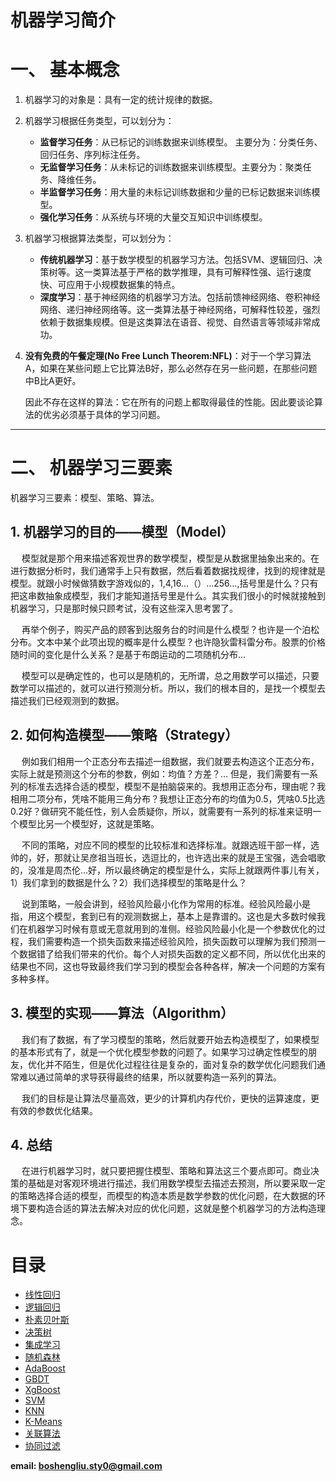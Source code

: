 <!--
    作者：刘博生
    email: boshengliu.sty0@gmail.com
**  本文档可用于个人学习目的，不得用于商业目的  **
-->

# 机器学习简介

# 一、 基本概念
1. 机器学习的对象是：具有一定的统计规律的数据。

2. 机器学习根据任务类型，可以划分为：
    * **监督学习任务**：从已标记的训练数据来训练模型。 主要分为：分类任务、回归任务、序列标注任务。
    * **无监督学习任务**：从未标记的训练数据来训练模型。主要分为：聚类任务、降维任务。
    * **半监督学习任务**：用大量的未标记训练数据和少量的已标记数据来训练模型。
    * **强化学习任务**：从系统与环境的大量交互知识中训练模型。

3. 机器学习根据算法类型，可以划分为：
    * **传统机器学习**：基于数学模型的机器学习方法。包括SVM、逻辑回归、决策树等。这一类算法基于严格的数学推理，具有可解释性强、运行速度快、可应用于小规模数据集的特点。
    * **深度学习**：基于神经网络的机器学习方法。包括前馈神经网络、卷积神经网络、递归神经网络等。这一类算法基于神经网络，可解释性较差，强烈依赖于数据集规模。但是这类算法在语音、视觉、自然语言等领域非常成功。

4. **没有免费的午餐定理(No Free Lunch Theorem:NFL)**：对于一个学习算法A，如果在某些问题上它比算法B好，那么必然存在另一些问题，在那些问题中B比A更好。

    因此不存在这样的算法：它在所有的问题上都取得最佳的性能。因此要谈论算法的优劣必须基于具体的学习问题。

---

# 二、 机器学习三要素
机器学习三要素：模型、策略、算法。

## 1. 机器学习的目的——模型（Model）
&#8195; 模型就是那个用来描述客观世界的数学模型，模型是从数据里抽象出来的。在进行数据分析时，我们通常手上只有数据，然后看着数据找规律，找到的规律就是模型。就跟小时候做猜数字游戏似的，1,4,16…（）…256…,括号里是什么？只有把这串数抽象成模型，我们才能知道括号里是什么。其实我们很小的时候就接触到机器学习，只是那时候只顾考试，没有这些深入思考罢了。

&#8195; 再举个例子，购买产品的顾客到达服务台的时间是什么模型？也许是一个泊松分布。文本中某个此项出现的概率是什么模型？也许隐狄雷科雷分布。股票的价格随时间的变化是什么关系？是基于布朗运动的二项随机分布…

&#8195; 模型可以是确定性的，也可以是随机的，无所谓，总之用数学可以描述，只要数学可以描述的，就可以进行预测分析。所以，我们的根本目的，是找一个模型去描述我们已经观测到的数据。

## 2. 如何构造模型——策略（Strategy）

&#8195; 例如我们相用一个正态分布去描述一组数据，我们就要去构造这个正态分布，实际上就是预测这个分布的参数，例如：均值？方差？… 但是，我们需要有一系列的标准去选择合适的模型，模型不是拍脑袋来的。我想用正态分布，理由呢？我相用二项分布，凭啥不能用三角分布？我想让正态分布的均值为0.5，凭啥0.5比选0.2好？做研究不能任性，别人会质疑你，所以，就需要有一系列的标准来证明一个模型比另一个模型好，这就是策略。

&#8195; 不同的策略，对应不同的模型的比较标准和选择标准。就跟选班干部一样，选帅的，好，那就让吴彦祖当班长，选逗比的，也许选出来的就是王宝强，选会唱歌的，没准是周杰伦…好，所以最终确定的模型是什么，实际上就跟两件事儿有关，1）我们拿到的数据是什么？2）我们选择模型的策略是什么？

&#8195; 说到策略，一般会讲到，经验风险最小化作为常用的标准。经验风险最小是指，用这个模型，套到已有的观测数据上，基本上是靠谱的。这也是大多数时候我们在机器学习时候有意或无意就用到的准侧。经验风险最小化是一个参数优化的过程，我们需要构造一个损失函数来描述经验风险，损失函数可以理解为我们预测一个数据错了给我们带来的代价。每个人对损失函数的定义都不同，所以优化出来的结果也不同，这也导致最终我们学习到的模型会各种各样，解决一个问题的方案有多种多样。
 
## 3. 模型的实现——算法（Algorithm）

&#8195; 我们有了数据，有了学习模型的策略，然后就要开始去构造模型了，如果模型的基本形式有了，就是一个优化模型参数的问题了。如果学习过确定性模型的朋友，优化并不陌生，但是优化过程往往是复杂的，面对复杂的数学优化问题我们通常难以通过简单的求导获得最终的结果，所以就要构造一系列的算法。

&#8195; 我们的目标是让算法尽量高效，更少的计算机内存代价，更快的运算速度，更有效的参数优化结果。

## 4. 总结

&#8195; 在进行机器学习时，就只要把握住模型、策略和算法这三个要点即可。商业决策的基础是对客观环境进行描述，我们用数学模型去描述去预测，所以要采取一定的策略选择合适的模型，而模型的构造本质是数学参数的优化问题，在大数据的环境下要构造合适的算法去解决对应的优化问题，这就是整个机器学习的方法构造理念。

# 目录


* [线性回归](/machine_learning_notes/chapter/1_Linear.md)
* [逻辑回归](/machine_learning_notes/chapter/2_Logistic_regression.md)
* [朴素贝叶斯](/machine_learning_notes/chapter/3_Bayes.md)
* [决策树](/machine_learning_notes/chapter/4_Decision_tree.md)
* [集成学习](/machine_learning_notes/chapter/5_Integrated_learning.md)
* [随机森林](/machine_learning_notes/chapter/6_Random_forest.md)
* [AdaBoost](/machine_learning_notes/chapter/7_Adaboost.md)
* [GBDT](/machine_learning_notes/chapter/8_GBDT.md)
* [XgBoost](/machine_learning_notes/chapter/9_XgBoost.md)    
* [SVM](/machine_learning_notes/chapter/10_SVM.md)    
* [KNN](/machine_learning_notes/chapter/11_KNN.md)    
* [K-Means](/machine_learning_notes/chapter/12_K-Means.md)    
* [关联算法](/machine_learning_notes/chapter/13_Associate.md)    
* [协同过滤](/machine_learning_notes/chapter/14_Collaborative_filtering.md)

**email: boshengliu.sty0@gmail.com** 